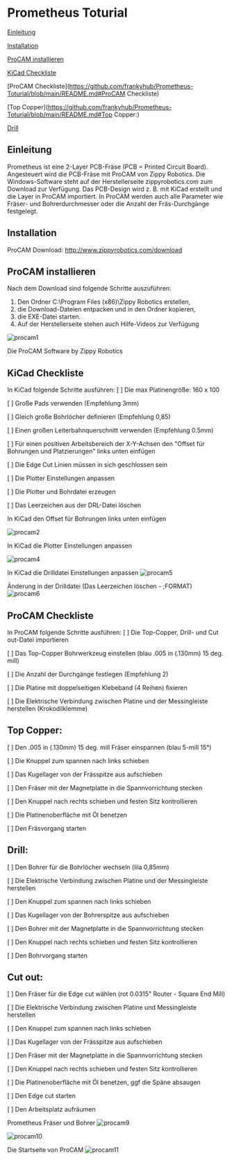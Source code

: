 # Prometheus Toturial

[Einleitung](https://github.com/frankyhub/Prometheus-Toturial/blob/main/README.md#einleitung)

[Installation](https://github.com/frankyhub/Prometheus-Toturial/blob/main/README.md#installation)

[ProCAM installieren](https://github.com/frankyhub/Prometheus-Toturial/blob/main/README.md#procam-installieren)

[KiCad Checkliste](https://github.com/frankyhub/Prometheus-Toturial/blob/main/README.md#kicad-checkliste)

[ProCAM Checkliste](https://github.com/frankyhub/Prometheus-Toturial/blob/main/README.md#ProCAM Checkliste)

[Top Copper](https://github.com/frankyhub/Prometheus-Toturial/blob/main/README.md#Top Copper:)

[Drill](https://github.com/frankyhub/Prometheus-Toturial/blob/main/README.md#Drill:)

## Einleitung
Prometheus ist eine 2-Layer PCB-Fräse (PCB = Printed Circuit Board). Angesteuert wird die PCB-Fräse mit ProCAM von Zippy Robotics. Die Windows-Software steht auf der Herstellerseite zippyrobotics.com zum Download zur Verfügung. Das PCB-Design wird z. B. mit KiCad erstellt und die Layer in ProCAM importiert. In ProCAM werden auch alle Parameter wie Fräser- und Bohrerdurchmesser oder die Anzahl der Fräs-Durchgänge festgelegt.


## Installation
ProCAM Download: http://www.zippyrobotics.com/download


## ProCAM installieren
Nach dem Download sind folgende Schritte auszuführen:
1. Den Ordner C:\Program Files (x86)\Zippy Robotics erstellen,
2. die Download-Dateien entpacken und in den Ordner kopieren,
3. die EXE-Datei starten.
4. Auf der Herstellerseite stehen auch Hilfe-Videos zur Verfügung


![procam1](https://github.com/frankyhub/Prometheus-Toturial/blob/main/PrometeusPIC/procam1.png)

Die ProCAM Software by Zippy Robotics


## KiCad Checkliste
In KiCad folgende Schritte ausführen:
[ ] Die max Platinengröße: 160 x 100

[ ] Große Pads verwenden (Empfehlung 3mm)

[ ] Gleich große Bohrlöcher definieren (Empfehlung 0,85)

[ ] Einen großen Leiterbahnquerschnitt verwenden (Empfehlung 0.5mm)

[ ] Für einen positiven Arbeitsbereich der X-Y-Achsen den "Offset für Bohrungen und Platzierungen" links unten einfügen

[ ] Die Edge Cut Linien müssen in sich geschlossen sein

[ ] Die Plotter Einstellungen anpassen

[ ] Die Plotter und Bohrdatei erzeugen

[ ] Das Leerzeichen aus der DRL-Datei löschen



In KiCad den Offset für Bohrungen links unten einfügen

![procam2](https://github.com/frankyhub/Prometheus-Toturial/blob/main/PrometeusPIC/procam2.png)

In KiCad die Plotter Einstellungen anpassen

![procam4](https://github.com/frankyhub/Prometheus-Toturial/blob/main/PrometeusPIC/procam4.png)

In KiCad die Drilldatei Einstellungen anpassen
![procam5](https://github.com/frankyhub/Prometheus-Toturial/blob/main/PrometeusPIC/procam5.png)

Änderung in der Drilldatei (Das Leerzeichen löschen - ;FORMAT)
![procam6](https://github.com/frankyhub/Prometheus-Toturial/blob/main/PrometeusPIC/procam6.png)


## ProCAM Checkliste

In ProCAM folgende Schritte ausführen:
[ ] Die Top-Copper, Drill- und Cut out-Datei importieren

[ ] Das Top-Copper Bohrwerkzeug einstellen (blau .005 in (.130mm) 15 deg. mill)

[ ]  Die Anzahl der Durchgänge festlegen (Empfehlung 2)

[ ]  Die Platine mit doppelseitigen Klebeband (4 Reihen) fixieren

[ ]  Die Elektrische Verbindung zwischen Platine und der Messingleiste herstellen (Krokodilklemme)


## Top Copper:
[ ]  Den .005 in (.130mm) 15 deg. mill Fräser einspannen (blau 5-mill 15°)

[ ]  Die Knuppel zum spannen nach links schieben

[ ]  Das Kugellager von der Frässpitze aus aufschieben

[ ]  Den Fräser mit der Magnetplatte in die Spannvorrichtung stecken

[ ]  Den Knuppel nach rechts schieben und festen Sitz kontrollieren

[ ]  Die Platinenoberfläche mit Öl benetzen

[ ]  Den Fräsvorgang starten


## Drill:
[ ]  Den Bohrer für die Bohrlöcher wechseln (lila 0,85mm)

[ ]  Die Elektrische Verbindung zwischen Platine und der Messingleiste herstellen

[ ]  Den Knuppel zum spannen nach links schieben

[ ]  Das Kugellager von der Bohrerspitze aus aufschieben

[ ]  Den Bohrer mit der Magnetplatte in die Spannvorrichtung stecken

[ ]  Den Knuppel nach rechts schieben und festen Sitz kontrollieren

[ ]  Den Bohrvorgang starten


## Cut out:
[ ]  Den Fräser für die Edge cut wählen (rot 0.0315" Router - Square End Mill)

[ ]  Die Elektrische Verbindung zwischen Platine und Messingleiste herstellen

[ ]  Den Knuppel zum spannen nach links schieben

[ ]  Das Kugellager von der Frässpitze aus aufschieben

[ ]  Den Fräser mit der Magnetplatte in die Spannvorrichtung stecken

[ ]  Den Knuppel nach rechts schieben und festen Sitz kontrollieren

[ ]  Die Platinenoberfläche mit Öl benetzen, ggf die Späne absaugen

[ ]  Den Edge cut starten

[ ]  Den Arbeitsplatz aufräumen



Prometheus Fräser und Bohrer
![procam9](https://github.com/frankyhub/Prometheus-Toturial/blob/main/PrometeusPIC/procam9.png)

![procam10](https://github.com/frankyhub/Prometheus-Toturial/blob/main/PrometeusPIC/procam10.png)

Die Startseite von ProCAM
![procam11](https://github.com/frankyhub/Prometheus-Toturial/blob/main/PrometeusPIC/procam11.png)

